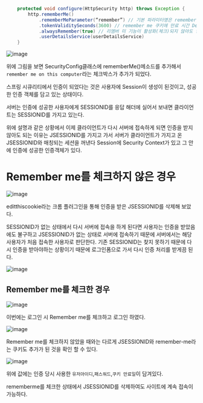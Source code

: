 

```java
    protected void configure(HttpSecurity http) throws Exception {
        http.rememberMe()
            .rememberMeParameter(“remember”) // 기본 파라미터명은 remember-me
            .tokenValiditySeconds(3600) // remember me 쿠키에 만료 시간 Default 는 14일
            .alwaysRemember(true) // 리멤버 미 기능이 활성화(체크)되지 않아도 항상 실행
            .userDetailsService(userDetailsService)
    }
```

![image](https://user-images.githubusercontent.com/69107255/126864834-3311aa89-dd79-4668-9668-7e5510b1cec6.png)

위에 그림을 보면 SecurityConfig클래스에 rememberMe()메소드를 추가해서 `remember me on this computer`라는 체크박스가 추가가 되었다.

스프링 시큐리티에서 인증이 되었다는 것은 사용자에 Session이 생성이 된것이고, 성공한 인증 객체를 담고 있는 상태이다.

서버는 인증에 성공한 사용자에게 SESSIONID를 응답 해더에 실어서 보내면 클라이언트는 SESSIONID를 가지고 있는다.

위에 설명과 같은 상황에서 이제 클라이언트가 다시 서버에 접속하게 되면 인증을 받지 않아도 되는 이유는 JSESSIONID를 가지고 가서 서버가 클라이언트가 가지고 온 JSESSIONID와 매칭되는 세션을 꺼낸다 Session에 Security Context가 있고 그 안에 인증에 성공한  인증객체가 있다.

# **Remember me를 체크하지 않은 경우**

![image](https://user-images.githubusercontent.com/69107255/126865282-e4f17f35-6a85-43f3-9879-a7005742bd22.png)

editthiscookie라는 크롬 플러그인을 통해 인증을 받은 JSESSIONID를 삭제해 보았다. 

SESSIONID가 없는 상태에서 다시 서버에 접속을 하게 된다면 사용자는 인증을 받았음에도 불구하고 JSESSIONID가 없는 상태로 서버에 접속하기 때문에 서버에서는 해당 사용자가 처음 접속한 사용자로 판단한다. 기존 SESSIONID는 찾지 못하기 때문에 다시 인증을 받아야하는 상황이기 때문에 로그인폼으로 가서 다시 인증 처리를 받게끔 된다.

![image](https://user-images.githubusercontent.com/69107255/126864834-3311aa89-dd79-4668-9668-7e5510b1cec6.png)


## **Remember me를 체크한 경우**

![image](https://user-images.githubusercontent.com/69107255/126866155-bac9b24d-93ba-44dc-9fad-841a79b0589b.png)

이번에는 로그인 시 Remember me를 체크하고 로그인 하였다.

![image](https://user-images.githubusercontent.com/69107255/126866198-7e7b3c32-4b88-42c8-adc0-615c9cae94ea.png)

Remember me를 체크하지 않았을 때와는 다르게 JSESSIONID와 remember-me라는 쿠키도 추가가 된 것을 확인 할 수 있다. 

![image](https://user-images.githubusercontent.com/69107255/126866288-482cfed9-089c-4a53-bc56-30ae7e4eab96.png)

위에 값에는 인증 당시 사용한 `유저아이디`,`패스워드`,`쿠키 만료일`이 담겨있다.

rememberme를 체크한 상태에서 JSESSIONID를 삭제하여도 사이트에 계속 접속이 가능하다.


